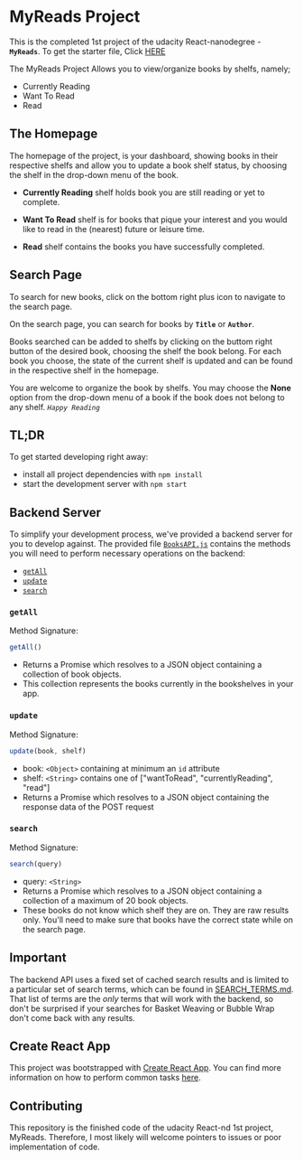 # MyReads Project

This is the completed 1st project of the udacity React-nanodegree - **`MyReads`**. To get the starter file, Click [HERE](https://github.com/udacity/reactnd-project-myreads-starter)

The MyReads Project Allows you to view/organize books by shelfs, namely;
* Currently Reading
* Want To Read
* Read

## The Homepage

The homepage of the project, is your dashboard, showing books in their respective shelfs and allow you to update a book shelf status, by choosing the shelf in the drop-down menu of the book.

* **Currently Reading** shelf holds book you are still reading or yet to complete.

* **Want To Read** shelf is for books that pique your interest and you would like to read in the (nearest) future or leisure time.

* **Read** shelf contains the books you have successfully completed.

## Search Page

To search for new books, click on the bottom right plus icon to navigate to the search page.

On the search page, you can search for books by **`Title`** or **`Author`**. 

Books searched can be added to shelfs by clicking on the buttom right button of the desired book, choosing the shelf the book belong.
For each book you choose, the state of the current shelf is updated and can be found in the respective shelf in the homepage.

You are welcome to organize the book by shelfs. You may choose the **None** option from the drop-down menu of a book if the book does not belong to any shelf.
*`Happy Reading`*

## TL;DR

To get started developing right away:

* install all project dependencies with `npm install`
* start the development server with `npm start`

## Backend Server

To simplify your development process, we've provided a backend server for you to develop against. The provided file [`BooksAPI.js`](src/BooksAPI.js) contains the methods you will need to perform necessary operations on the backend:

* [`getAll`](#getall)
* [`update`](#update)
* [`search`](#search)

### `getAll`

Method Signature:

```js
getAll()
```

* Returns a Promise which resolves to a JSON object containing a collection of book objects.
* This collection represents the books currently in the bookshelves in your app.

### `update`

Method Signature:

```js
update(book, shelf)
```

* book: `<Object>` containing at minimum an `id` attribute
* shelf: `<String>` contains one of ["wantToRead", "currentlyReading", "read"]  
* Returns a Promise which resolves to a JSON object containing the response data of the POST request

### `search`

Method Signature:

```js
search(query)
```

* query: `<String>`
* Returns a Promise which resolves to a JSON object containing a collection of a maximum of 20 book objects.
* These books do not know which shelf they are on. They are raw results only. You'll need to make sure that books have the correct state while on the search page.

## Important
The backend API uses a fixed set of cached search results and is limited to a particular set of search terms, which can be found in [SEARCH_TERMS.md](SEARCH_TERMS.md). That list of terms are the _only_ terms that will work with the backend, so don't be surprised if your searches for Basket Weaving or Bubble Wrap don't come back with any results.

## Create React App

This project was bootstrapped with [Create React App](https://github.com/facebookincubator/create-react-app). You can find more information on how to perform common tasks [here](https://github.com/facebookincubator/create-react-app/blob/master/packages/react-scripts/template/README.md).

## Contributing

This repository is the finished code of the udacity React-nd 1st project, MyReads. Therefore, I most likely will welcome pointers to issues or poor implementation of code.